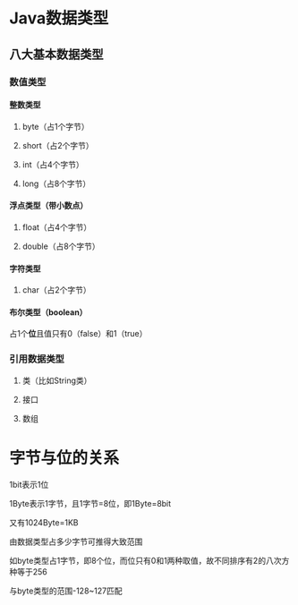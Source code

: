 # Java数据类型

## 八大基本数据类型

### 数值类型

#### 整数类型

1. byte（占1个字节）

2. short（占2个字节）

3. int（占4个字节）

4. long（占8个字节）  

#### 浮点类型（带小数点）

1. float（占4个字节）

2. double（占8个字节）

#### 字符类型

1. char（占2个字节）

#### 布尔类型（boolean）

占1个**位**且值只有0（false）和1（true）

### 引用数据类型

1. 类（比如String类）

2. 接口

3. 数组



# 字节与位的关系

1bit表示1位

1Byte表示1字节，且1字节=8位，即1Byte=8bit

又有1024Byte=1KB



由数据类型占多少字节可推得大致范围

如byte类型占1字节，即8个位，而位只有0和1两种取值，故不同排序有2的八次方种等于256

与byte类型的范围-128~127匹配


